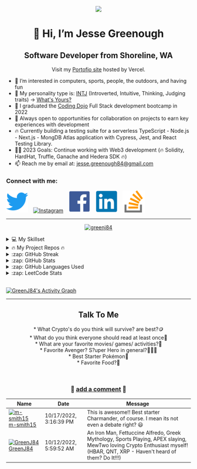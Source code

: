 <div align='center'>
<img src="https://pronoun.cyou/x/y?subject=He&object=Him&height=20">
<h1>👋 Hi, I’m <strong>Jesse Greenough</strong></h1>
<h2>Software Developer from Shoreline, WA</h2>

Visit my [Portofio site](https://jesse-greenough-portfolio.vercel.app) hosted by Vercel.
</div>

- 👀 I’m interested in computers, sports, people, the outdoors, and having fun
- 🧠 My personality type is: <a href="https://www.16personalities.com/intj-personality" target="_blank">INTJ</a> (Introverted, Intuitive, Thinking, Judging traits) -> [What's Yours?](https://www.16personalities.com/free-personality-test)
- 🌴 I graduated the [Coding Dojo](https://www.codingdojo.com/) Full Stack development bootcamp in 2022 
- 💞️ Always open to opportunities for collaboration on projects to earn key experiences with development
- 🔥 Currently building a testing suite for a serverless TypeScript - Node.js - Next.js - MongDB Atlas application with Cypress, Jest, and React Testing Library.
- 💪🏼 2023 Goals: Continue working with Web3 development (🔥 Solidity, HardHat, Truffle, Ganache and Hedera SDK 🔥)
- 📫 Reach me by email at: jesse.greenough84@gmail.com

### Connect with me:  

<div align='left'>

[<img alt="Twitter" width="60px"  src="https://raw.githubusercontent.com/devicons/devicon/1119b9f84c0290e0f0b38982099a2bd027a48bf1/icons/twitter/twitter-original.svg" style="padding-right:10px;" />](https://twitter.com/GoodGreens84)
[<img alt="Instagram" width="60px" src="https://imgs.search.brave.com/9K-t7GrOjqoaCI1fF5bQ0d2vp87_TWwNqjJ4z6hVoto/rs:fit:474:225:1/g:ce/aHR0cHM6Ly90c2Ux/Lm1tLmJpbmcubmV0/L3RoP2lkPU9JUC4t/WmlyZ1FFNXByOGU3/aHRRV293SklnSGFI/YSZwaWQ9QXBp" style="padding-right:10px;" />](https://www.instagram.com/jesse.greenough/) 
[<img alt="Facebook" width="60px" src="https://raw.githubusercontent.com/devicons/devicon/1119b9f84c0290e0f0b38982099a2bd027a48bf1/icons/facebook/facebook-original.svg" style="padding-right:10px;" />](https://www.facebook.com/jesse.greenough.52/) 
[<img alt="Linked In" width="60px" src="https://raw.githubusercontent.com/devicons/devicon/1119b9f84c0290e0f0b38982099a2bd027a48bf1/icons/linkedin/linkedin-original.svg" style="padding-right:10px;" />](https://www.linkedin.com/in/jesse-greenough-168316138/)
[<img alt="Stack Overflow" width="60px" src="./devicons/stackOVerflow.png" style="padding-right:10px;" />](https://stackoverflow.com/users/20288562/jesse-l-greenough)

</div>

<hr/>

<p align="center"> <a href="https://github.com/ryo-ma/github-profile-trophy"><img src="https://github-profile-trophy.vercel.app/?username=greenj84&no-bg=false&theme=dracula" alt="greenj84" /></a></p>

<details>
 <summary>
   💻 My Skillset
 </summary>
<div align='center'>

 ### Languages


 ![HTML5](https://img.shields.io/badge/-HTML5-black?style=plastic&logo=html5&logoColor=white&labelColor=grey)
 ![CSS3](https://img.shields.io/badge/-CSS3-black?style=plastic&logo=css3&logoColor=white&labelColor=grey)
 ![JavaScript](https://img.shields.io/badge/-JavaScript-black?&logo=JavaScript&style=plastic&logoColor=white&labelColor=grey)
  ![TypeScript](https://img.shields.io/badge/-TypeScript-black?style=plastic&logo=typescript&logoColor=white&labelColor=grey)
 ![Markdown](https://img.shields.io/badge/-Markdown-black?style=plastic&logo=markdown&logoColor=white&labelColor=grey)
 ![Python](https://img.shields.io/badge/-Python-black?style=plastic&logo=Python&logoColor=white&labelColor=grey)
 <img height=22 alt="Java" src="https://www.vectorlogo.zone/logos/java/java-ar21.svg"/> 
 ![Solidity](https://img.shields.io/badge/-Solidity-black?style=plastic&logo=solidity&logoColor=white&labelColor=grey)
 
### Query Languages

![SQL](https://img.shields.io/badge/-SQL-black?style=plastic&logo=sql&logoColor=white&labelColor=grey)
![jQuery](https://img.shields.io/badge/-jQuery-black?style=plastic&logo=jquery&logoColor=white&labelColor=grey)
![GraphQL](https://img.shields.io/badge/-GraphQL-black?style=plastic&logo=graphql&logoColor=white&labelColor=grey)

### Frameworks & Libraries

![Bootstrap](https://img.shields.io/badge/-Bootstrap-black.svg?style=plastic&logo=bootstrap&logoColor=white&labelColor=grey)
![Tailwind CSS](https://img.shields.io/badge/-Tailwindcss-black?style=plastic&logo=tailwind-css&logoColor=white&labelColor=grey)
![Material UI](https://img.shields.io/badge/-Material%20UI-black?style=plastic&logo=MUI&logoColor=white&labelColor=grey)
![React.js](https://img.shields.io/badge/-React-black?style=plastic&logo=react&logoColor=white&labelColor=grey)
![Redux](https://img.shields.io/badge/-Redux-black?style=plastic&logo=redux&logoColor=white&labelColor=grey)
![Next.js](https://img.shields.io/badge/-Next-black?style=plastic&logo=nextdotjs&logoColor=white&labelColor=grey)
![Express.js](https://img.shields.io/badge/-Express.js-black.svg?style=plastic&logo=express&logoColor=white&labelColor=grey)
![Flask](https://img.shields.io/badge/-Flask-black?style=plastic&logo=Flask&logoColor=white&labelColor=grey)
![Spring](https://img.shields.io/badge/-Spring-black?style=plastic&logo=spring&logoColor=white&labelColor=grey)
![Spring Boot](https://img.shields.io/badge/-Spring_Boot-black?style=plastic&logo=springboot&logoColor=white&labelColor=grey)
![Hedera SDK](https://img.shields.io/badge/-HederaSDK-black?style=plastic&logo=hederasdk&logoColor=white&labelColor=grey)
 
### Databases

![MySQL](https://img.shields.io/badge/-MySQL-black?style=plastic&logo=mysql&logoColor=white&labelColor=grey)
![PostgreSQL](https://img.shields.io/badge/-PostgreSQL-black?style=plastic&logo=postgresql&logoColor=white&labelColor=grey)
![MongoDB](https://img.shields.io/badge/-MongoDB-black?style=plastic&logo=mongodb&logoColor=white&labelColor=grey)
 
### Version Control

![GitHub](https://img.shields.io/badge/-GitHub-black?style=plastic&logo=github&logoColor=white&labelColor=grey)
![Git](https://img.shields.io/badge/-Git-black?style=plastic&logo=git&logoColor=white&labelColor=grey)
![GitKraken](https://img.shields.io/badge/-GitKraken-black?style=plastic&logo=GitKraken&logoColor=white&labelColor=grey)
 
### IDEs

![VS Code](https://img.shields.io/badge/-VS%20Code-black?style=plastic&logo=visual-studio-code&logoColor=white&labelColor=grey)
![VIM](https://img.shields.io/badge/VIM-black.svg?style=plastic&logo=vim&logoColor=white&labelColor=grey)
![Gitpod](https://img.shields.io/badge/-Gitpod-black?style=plastic&logo=Gitpod&logoColor=white&labelColor=grey)
![Truffle](https://img.shields.io/badge/-Truffle-black?style=plastic&logo=truffle&logoColor=white&labelColor=grey)

### Planning Tools
 
![Trello](https://img.shields.io/badge/-Trello-black?style=plastic&logo=Trello&logoColor=white&labelColor=grey)
![Notion](https://img.shields.io/badge/-Notion-black?style=plastic&logo=notion&logoColor=white&labelColor=grey)
![Balsamiq](https://img.shields.io/badge/-Balsamiq-black?style=plastic&logo=balsamiq&logoColor=white&labelColor=grey)
![Figma](https://img.shields.io/badge/-Figma-black?style=plastic&logo=Figma&logoColor=white&labelColor=grey)
 
### Development Tools
 
![gitignore.io](https://img.shields.io/badge/-gitignore.io-black?style=plastic&logo=gitignore.io&logoColor=white&labelColor=grey)
![Chrome DevTools](https://img.shields.io/badge/-Chrome%20DevTools-black?style=plastic&logo=google-chrome&logoColor=white&labelColor=grey)
![Apollo Client](https://img.shields.io/badge/-Apollo_Client-black?style=plastic&logo=apolloclient&logoColor=white&labelColor=grey)
![TypeORM](https://img.shields.io/badge/-TypeORM-black?style=plastic&logo=typeorm&logoColor=white&labelColor=grey)
![Spring Tool Suite](https://img.shields.io/badge/Spring%20Tool%20Suite%204-black?style=plastic&logo=spring&logoColor=white&labelColor=grey)
![MySQL Workbench](https://img.shields.io/badge/-MySQL%20Workbench-black?style=plastic&logo=mysql&logoColor=white&labelColor=grey)
![Mongoose](https://img.shields.io/badge/-Mongoose-black?style=plastic&logo=ongoose&logoColor=white&labelColor=grey)

### Runtime

![Nodejs](https://img.shields.io/badge/-node.js-black?style=plastic&logo=Node.js&logoColor=white&labelColor=grey)
![NPM](https://img.shields.io/badge/-npm-black.svg?style=plastic&logo=npm&logoColor=white&labelColor=grey)
![Yarn](https://img.shields.io/badge/-yarn-black.svg?style=plastic&logo=yarn&logoColor=white&labelColor=grey)
![PIP](https://img.shields.io/badge/-pip-black.svg?style=plastic&logo=pip&logoColor=white&labelColor=grey)
![Nodemon](https://img.shields.io/badge/nodemon-black?style=plastic&logo=nodemon&logoColor=white&labelColor=grey)

### Testing

![Jest](https://img.shields.io/badge/-jest-black?style=plastic&logo=jest&logoColor=white&labelColor=grey)
![Mocha](https://img.shields.io/badge/-Mocha-black?style=plastic&logo=mocha&logoColor=white&labelColor=grey)
![Chai](https://img.shields.io/badge/-Chai-black?style=plastic&logo=chai&logoColor=white&labelColor=grey)
![JUnit](https://img.shields.io/badge/-JUnit-black?style=plastic&logo=junit5&logoColor=white&labelColor=grey)

### Tools
 
![AJAX](https://img.shields.io/badge/-AJAX-black?style=plastic&logo=ajax&logoColor=white&labelColor=grey)
![Axios](https://img.shields.io/badge/-Axios-black?style=plastic&logo=axios&logoColor=white&labelColor=grey)
![REST Api](https://img.shields.io/badge/-REST_Api-black?style=plastic&logo=restapi&logoColor=white&labelColor=grey)
![JSON](https://img.shields.io/badge/-JSON-black?style=plastic&logo=JSON&logoColor=white&labelColor=grey)
![PostMan](https://img.shields.io/badge/-PostMan-black?style=plastic&logo=postman&logoColor=white&labelColor=grey)
![Socket.io](https://img.shields.io/badge/-Socket.io-black?style=plastic&logo=socket.io&logoColor=white&labelColor=grey)
![RegEx](https://img.shields.io/badge/-RegEx-black?style=plastic&logo=regex&logoColor=white&labelColor=grey)
![bcrypt](https://img.shields.io/badge/-bcrypt-black?style=plastic&logo=bcrypt&logoColor=white&labelColor=grey)
![Ganache](https://img.shields.io/badge/-Ganache-black?style=plastic&logo=Ganache&logoColor=white&labelColor=grey)
 
### Servlets & Web Servers

![Gunicorn](https://img.shields.io/badge/gunicorn-black.svg?style=plastic&logo=gunicorn&logoColor=white&labelColor=grey)
![Apache Tomcat](https://img.shields.io/badge/Apache%20Tomcat-black?style=plastic&logo=apache-tomcat&logoColor=white&labelColor=grey)
![Nginx](https://img.shields.io/badge/nginx-black.svg?style=plastic&logo=nginx&logoColor=white&labelColor=grey)
![Apache Maven](https://img.shields.io/badge/Apache%20Maven-black?style=plastic&logo=Apache%20Maven&logoColor=white&labelColor=grey)

### I've Deployed with

![GitHub Pages](https://img.shields.io/badge/GitHub%20Pages-black?style=plastic&logo=github&logoColor=white&labelColor=grey)
![AWS](https://img.shields.io/badge/-AWS-black?style=plastic&logo=amazon-aws&logoColor=white&labelColor=grey)
![Vercel](https://img.shields.io/badge/-Vercel-black?style=plastic&logo=vercel&logoColor=white&labelColor=grey)
![Railway](https://img.shields.io/badge/-Railway-black?style=plastic&logo=railway&logoColor=white&labelColor=grey)
 
### Platforms 

![MacOS](https://img.shields.io/badge/-macOS-black?style=plastic&logo=apple&logoColor=white&labelColor=grey)
![Ubuntu](https://img.shields.io/badge/-Ubuntu-black?style=plastic&logo=ubuntu&logoColor=white&labelColor=grey)

</div>
</details>

<details>
 <summary> 
  🔥 My Project Repos 🔥
 </summary>
 
 - Project documentation is in the works
 - There are more projects on my gitHub that will slowly be added here
 
 <h3 align="center"> 
  
  [Tesla GClone](https://github.com/GreenJ84/Tesla_Clone#tesla-gclone) 
  
 </h3>
 
 <h3 align="center"> 
  
  [My Personal Portfolio](https://github.com/GreenJ84/JesseGreenoughPortfolio#my-personal-portfolio)

 </h3>
 <h3 align="center"> 
  
  [Apollo - GraphQL Series](https://github.com/GreenJ84/GraphQL/blob/main/README.md#apollo-graphql-training) 
 
 </h3>
 
 <h3 align="center"> 
  
  [Adventure Connect](https://github.com/GreenJ84/adventureConnect#-adventure-connect-) 
 
 </h3>
 
 <h3 align="center"> 
  
  [Next Meetups](https://github.com/GreenJ84/Next_Meetups#next-meetups) 
 
 </h3>
 
 <h3 align="center"> 
  
  [Green Exchange](https://github.com/GreenJ84/Green_Exhange#green_exhange) 
 
 </h3>
 
 <h3 align="center"> 
  
  [Pie Derby](https://github.com/GreenJ84/Pie_Derby#pie-derby) 
 
 </h3>
 
</details>

<details>
  <summary>:zap: GitHub Streak</summary>

<p align="center">
<a href="https://git.io/streak-stats">
 <picture>
  <source 
    srcset="https://streak-stats.demolab.com?user=GreenJ84&border_radius=8&date_format=M%20j%5B%2C%20Y%5D&background=07161D&border=5BEB5B&stroke=00FFFF&ring=5BEB5B&fire=0EA1EB&currStreakNum=FFFFFF&sideNums=FFFFFF&currStreakLabel=52EEFF&sideLabels=52EEFF&dates=FFFFFF"
    media="(prefers-color-scheme: light), (prefers-color-scheme: no-preference)"
  />
  <source
    srcset="https://streak-stats.demolab.com?user=GreenJ84&border_radius=8&date_format=M%20j%5B%2C%20Y%5D&background=EDFFFF&border=5BEB5B&stroke=00FFFF&ring=5BEB5B&fire=0EA1EB&currStreakNum=010101&sideNums=010101&currStreakLabel=52EEFF&sideLabels=52EEFF&dates=010101"
    media="(prefers-color-scheme: dark)"
  />
  <img src="https://streak-stats.demolab.com?user=GreenJ84&border_radius=8&date_format=M%20j%5B%2C%20Y%5D&background=07161D&border=5BEB5B&stroke=00FFFF&ring=5BEB5B&fire=0EA1EB&currStreakNum=FFFFFF&sideNums=FFFFFF&currStreakLabel=52EEFF&sideLabels=52EEFF&dates=FFFFFF" alt="GreenJ84 Github Stats"/>
 </picture>
</a>
</p>
 
</details>


<details>
  <summary>:zap: GitHub Stats</summary>
 
<p align="center">
<a href="https://github.com/anuraghazra/github-readme-stats">
 <picture>
  <source 
    srcset="https://github-readme-stats.vercel.app/api?username=GreenJ84&show_icons=true&count_private=true&bg_color=07161D&title_color=52EEFF&icon_color=0EA1EB&border_radius=8&border_color=5BEB5B&text_color=FFFFFF&ring_color=5BEB5B"
    media="(prefers-color-scheme: light), (prefers-color-scheme: no-preference)"
  />
  <source
    srcset="https://github-readme-stats.vercel.app/api?username=GreenJ84&show_icons=true&count_private=true&bg_color=EDFFFF&title_color=52EEFF&icon_color=0EA1EB&border_radius=8&border_color=5BEB5B&text_color=010101&ring_color=5BEB5B"
    media="(prefers-color-scheme: dark)"
  />
  <img src="https://github-readme-stats.vercel.app/api?username=GreenJ84&show_icons=true&count_private=true&bg_color=07161D&title_color=52EEFF&icon_color=0EA1EB&border_radius=8&border_color=5BEB5B&text_color=FFFFFF&ring_color=5BEB5B" alt="GreenJ84's GitHub Stats"/>
 </picture>
</a>
</p>
</details>

<details>
  <summary>:zap: GitHub Languages Used </summary>
 
<p align="center">
<a href="https://github.com/anuraghazra/github-readme-stats">
 <picture>
  <source 
    srcset="https://github-readme-stats.vercel.app/api/top-langs/?username=GreenJ84&langs_count=8&layout=compact&bg_color=07161D&title_color=52EEFF&icon_color=0EA1EB&border_radius=8&border_color=5BEB5B&text_color=FFFFFF&card_width=465&hide=jupyter%20notebook,c%2B%2B,cython"
    media="(prefers-color-scheme: light), (prefers-color-scheme: no-preference)"
  />
  <source
    srcset="https://github-readme-stats.vercel.app/api/top-langs/?username=GreenJ84&langs_count=8&layout=compact&bg_color=EDFFFF&title_color=52EEFF&icon_color=0EA1EB&border_radius=8&border_color=5BEB5B&text_color=010101&card_width=465&hide=jupyter%20notebook,c%2B%2B,cython"
    media="(prefers-color-scheme: dark)"
  />
  <img src="https://github-readme-stats.vercel.app/api/top-langs/?username=GreenJ84&langs_count=8&layout=compact&bg_color=07161D&title_color=52EEFF&icon_color=0EA1EB&border_radius=8&border_color=5BEB5B&text_color=FFFFFF&card_width=465&hide=jupyter%20notebook,c%2B%2B,cython" alt="GreenJ84's Top Languages"/>
 </picture>
</a>
</p>

</details>

<details>
  <summary>:zap: LeetCode Stats </summary>
 
<p align="center">
<a href="https://github.com/anuraghazra/github-readme-stats">
 <picture>
  <source 
    srcset="https://leetcode-stats.vercel.app/api?username=GreenJ84&theme=dark"
    media="(prefers-color-scheme: light), (prefers-color-scheme: no-preference)"
  />
  <source
    srcset="https://leetcode-stats.vercel.app/api?username=GreenJ84&theme=Mist"
    media="(prefers-color-scheme: dark)"
  />
  <img src="https://leetcode-stats.vercel.app/api?username=GreenJ84&theme=Mist" alt="GreenJ84's LeetCode Stats"/>
 </picture>
</a>
</p>

</details>

<br/>

<a href="https://github.com/ashutosh00710/github-readme-activity-graph"><img alt="GreenJ84's Activity Graph" src="https://github-readme-activity-graph.cyclic.app/graph?username=GreenJ84&theme=react-dark&radius=16&custom_title=My%20Contributions%20Graph&title_color=2ce114&point=2ce114&area=true" /></a>

<hr/>

<h2 align="center">Talk To Me</h2>
<div align="center">
<p align="center">
 * What Crypto's do you think will survive? are best?🪙 <br/>
 * What do you think everyone should read at least once📖 <br/>
 * What are your favorite movies/ games/ activities?🎥 <br/>
 * Favorite Avenger? S?uper Hero in general?🦸🏽‍♂️ <br/>
 * Best Starter Pokémon🐉 <br/>
 * Favorite Food?🍕 <br/>
 </p>
 
 <br/>
 
 ### 📨 <a href="https://github.com/GreenJ84/GreenJ84/issues/1#issuecomment-new">add a comment</a> 📝

<!-- Guestbook -->
| Name | Date | Message |
|---|---|---|
| <a href="https://github.com/m-smith15"><img width="24" src="https://avatars.githubusercontent.com/u/106689709?s=24&u=101ed4b09f431bdca229b3270150f50eac40d875&v=4" alt="m-smith15" /> m-smith15</a> |10/17/2022, 3:16:39 PM|This is awesome!! Best starter Charmander, of course. I mean its not even a debate right?  😃|
| <a href="https://github.com/GreenJ84"><img width="24" src="https://avatars.githubusercontent.com/u/102741688?s=24&v=4" alt="GreenJ84" /> GreenJ84</a> |10/12/2022, 5:59:52 AM|An Iron Man, Fettuccine Alfredo, Greek Mythology, Sports Playing, APEX slaying, MewTwo loving Crypto Enthusiast myself! (HBAR, QNT, XRP - Haven't heard of them? Do It!!!)|
<!-- /Guestbook -->
</div> 
<!---
GreenJ84/GreenJ84 is a ✨ special ✨ repository because its `README.md` (this file) appears on your GitHub profile.
You can click the Preview link to take a look at your changes.
--->
